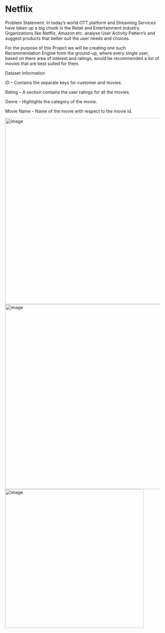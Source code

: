 # Netflix
Problem Statement: In today’s world OTT platform and Streaming Services have taken up a big chunk in the Retail and Entertainment industry. Organizations like Netflix, Amazon etc. analyse User Activity Pattern’s and suggest products that better suit the user needs and choices.

For the purpose of this Project we will be creating one such Recommendation Engine from the ground-up, where every single user, based on there area of interest and ratings, would be recommended a list of movies that are best suited for them.


Dataset Information

ID – Contains the separate keys for customer and movies.

Rating – A section contains the user ratings for all the movies.

Genre – Highlights the category of the movie.

Movie Name – Name of the movie with respect to the movie id.

<img width="606" alt="image" src="https://github.com/user-attachments/assets/f249bb33-8dfb-456b-ac44-9f2a73335dc0" />

<img width="602" alt="image" src="https://github.com/user-attachments/assets/88353e3d-801e-459e-8dd0-3d09fff4fa59" />

<img width="452" alt="image" src="https://github.com/user-attachments/assets/246ad27a-1ed4-430a-bc57-4f4fc6f8b3c7" />


